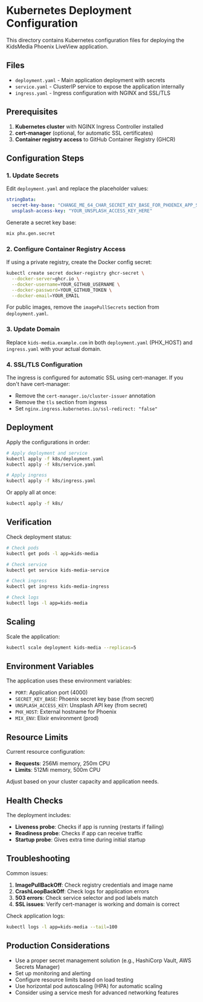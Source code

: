 # Kubernetes Deployment Configuration

This directory contains Kubernetes configuration files for deploying the KidsMedia Phoenix LiveView application.

## Files

- `deployment.yaml` - Main application deployment with secrets
- `service.yaml` - ClusterIP service to expose the application internally
- `ingress.yaml` - Ingress configuration with NGINX and SSL/TLS

## Prerequisites

1. **Kubernetes cluster** with NGINX Ingress Controller installed
2. **cert-manager** (optional, for automatic SSL certificates)
3. **Container registry access** to GitHub Container Registry (GHCR)

## Configuration Steps

### 1. Update Secrets

Edit `deployment.yaml` and replace the placeholder values:

```yaml
stringData:
  secret-key-base: "CHANGE_ME_64_CHAR_SECRET_KEY_BASE_FOR_PHOENIX_APP_SECURITY"
  unsplash-access-key: "YOUR_UNSPLASH_ACCESS_KEY_HERE"
```

Generate a secret key base:
```bash
mix phx.gen.secret
```

### 2. Configure Container Registry Access

If using a private registry, create the Docker config secret:

```bash
kubectl create secret docker-registry ghcr-secret \
  --docker-server=ghcr.io \
  --docker-username=YOUR_GITHUB_USERNAME \
  --docker-password=YOUR_GITHUB_TOKEN \
  --docker-email=YOUR_EMAIL
```

For public images, remove the `imagePullSecrets` section from `deployment.yaml`.

### 3. Update Domain

Replace `kids-media.example.com` in both `deployment.yaml` (PHX_HOST) and `ingress.yaml` with your actual domain.

### 4. SSL/TLS Configuration

The ingress is configured for automatic SSL using cert-manager. If you don't have cert-manager:

- Remove the `cert-manager.io/cluster-issuer` annotation
- Remove the `tls` section from ingress
- Set `nginx.ingress.kubernetes.io/ssl-redirect: "false"`

## Deployment

Apply the configurations in order:

```bash
# Apply deployment and service
kubectl apply -f k8s/deployment.yaml
kubectl apply -f k8s/service.yaml

# Apply ingress
kubectl apply -f k8s/ingress.yaml
```

Or apply all at once:
```bash
kubectl apply -f k8s/
```

## Verification

Check deployment status:
```bash
# Check pods
kubectl get pods -l app=kids-media

# Check service
kubectl get service kids-media-service

# Check ingress
kubectl get ingress kids-media-ingress

# Check logs
kubectl logs -l app=kids-media
```

## Scaling

Scale the application:
```bash
kubectl scale deployment kids-media --replicas=5
```

## Environment Variables

The application uses these environment variables:

- `PORT`: Application port (4000)
- `SECRET_KEY_BASE`: Phoenix secret key base (from secret)
- `UNSPLASH_ACCESS_KEY`: Unsplash API key (from secret)
- `PHX_HOST`: External hostname for Phoenix
- `MIX_ENV`: Elixir environment (prod)

## Resource Limits

Current resource configuration:
- **Requests**: 256Mi memory, 250m CPU
- **Limits**: 512Mi memory, 500m CPU

Adjust based on your cluster capacity and application needs.

## Health Checks

The deployment includes:
- **Liveness probe**: Checks if app is running (restarts if failing)
- **Readiness probe**: Checks if app can receive traffic
- **Startup probe**: Gives extra time during initial startup

## Troubleshooting

Common issues:

1. **ImagePullBackOff**: Check registry credentials and image name
2. **CrashLoopBackOff**: Check logs for application errors
3. **503 errors**: Check service selector and pod labels match
4. **SSL issues**: Verify cert-manager is working and domain is correct

Check application logs:
```bash
kubectl logs -l app=kids-media --tail=100
```

## Production Considerations

- Use a proper secret management solution (e.g., HashiCorp Vault, AWS Secrets Manager)
- Set up monitoring and alerting
- Configure resource limits based on load testing
- Use horizontal pod autoscaling (HPA) for automatic scaling
- Consider using a service mesh for advanced networking features